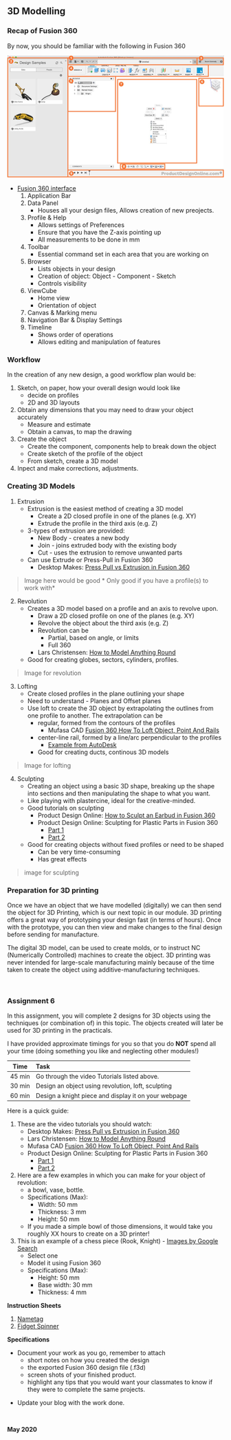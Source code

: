 
## 3D Modelling

### Recap of Fusion 360

By now, you should be familiar with the following in Fusion 360

![Fusion360_interface](images/0501_f260interface.jpg)

* [Fusion 360 interface](https://productdesignonline.com/fusion-360-tutorials/learn-the-fusion-360-user-interface/)
    1. Application Bar
    2. Data Panel
        * Houses all your design files, Allows creation of new preojects.
    3. Profile & Help
        * Allows settings of Preferences
        * Ensure that you have the Z-axis pointing up
        * All measurements to be done in mm
    4. Toolbar
        * Essential command set in each area that you are working on
    5. Browser
        * Lists objects in your design
        * Creation of object: Object - Component - Sketch
        * Controls visibility
    6. ViewCube
        * Home view
        * Orientation of object
    7. Canvas & Marking menu
    8. Navigation Bar & Display Settings
    9. Timeline
        * Shows order of operations
        * Allows editing and manipulation of features

### Workflow

In the creation of any new design, a good workflow plan would be:

1.  Sketch, on paper, how your overall design would look like
    * decide on profiles
    * 2D and 3D layouts
2.  Obtain any dimensions that you may need to draw your object accurately
    * Measure and estimate
    * Obtain a canvas, to map the drawing
3.  Create the object
    * Create the component, components help to break down the object
    * Create sketch of the profile of the object
    * From sketch, create a 3D model
4.  Inpect and make corrections, adjustments.


### Creating 3D Models

1.  Extrusion
    * Extrusion is the easiest method of creating a 3D model
        * Create a 2D closed profile in one of the planes (e.g. XY)
        * Extrude the profile in the third axis (e.g. Z)
    + 3-types of extrusion are provided:
        * New Body - creates a new body
        * Join - joins extruded body with the existing body
        * Cut - uses the extrusion to remove unwanted parts
    + Can use Extrude or Press-Pull in Fusion 360
        * Desktop Makes: [Press Pull vs Extrusion in Fusion 360](https://youtu.be/elQ648fVpwA)
> Image here would be good
    * Only good if you have a profile(s) to work with*
2.  Revolution
    * Creates a 3D model based on a profile and an axis to revolve upon.
        - Draw a 2D closed profile on one of the planes (e.g. XY)
        - Revolve the object about the third axis (e.g. Z)
        - Revolution can be
            + Partial, based on angle, or limits
            + Full 360
        - Lars Christensen: [How to Model Anything Round](https://youtu.be/zYMf6qncgwc)
    * Good for creating globes, sectors, cylinders, profiles.
> Image for revolution

3.  Lofting
    * Create closed profiles in the plane outlining your shape
    * Need to understand - Planes and Offset planes
    * Use loft to create the 3D object by extrapolating the outlines from one profile to another.  The extrapolation can be
        - regular, formed from the contours of the profiles
            + Mufasa CAD [Fusion 360 How To Loft Object, Point And Rails](https://youtu.be/-Z9ioh2NfwY)
        - center-line rail, formed by a line/arc perpendicular to the profiles
            + [Example from AutoDesk](https://forums.autodesk.com/t5/fusion-360-design-validate/introduction-to-loft-using-rail-curves-in-fusion/td-p/7296238)
        - Good for creating ducts, continous 3D models
> Image for lofting

4.  Sculpting
    * Creating an object using a basic 3D shape, breaking up the shape into sections and then manipulating the shape to what you want.
    * Like playing with plastercine, ideal for the creative-minded.
    * Good tutorials on sculpting
        - Product Design Online: [How to Sculpt an Earbud in Fusion 360](https://youtu.be/dbJcnxWHneo)
        - Product Design Online: Sculpting for Plastic Parts in Fusion 360
            + [Part 1](https://youtu.be/Vrg6h5h_vWs)
            + [Part 2](https://youtu.be/FIbmiTTEo_8)
    * Good for creating objects without fixed profiles or need to be shaped
        - Can be very time-consuming
        - Has great effects
> image for sculpting

### Preparation for 3D printing

Once we have an object that we have modelled (digitally) we can then send the object for 3D Printing, which is our next topic in our module.  3D printing offers a great way of prototyping your design fast (in terms of hours).  Once with the prototype, you can then view and make changes to the final design before sending for manufacture.

The digital 3D model, can be used to create molds, or to instruct NC (Numerically Controlled) machines to create the object.  3D printing was never intended for large-scale manufacturing mainly because of the time taken to create the object using additive-manufacturing techniques.

&nbsp;

### Assignment 6

In this assignment, you will complete 2 designs for 3D objects using the techniques (or combination of) in this topic. The objects created will later be used for 3D printing in the practicals.

I have provided approximate timings for you so that you do **NOT** spend all your time (doing something you like and neglecting other modules!)

| Time   | Task |
|--------|:------------------------------------------------|
|45 min  | Go through the video Tutorials listed above. |
|30 min  | Design an object using revolution, loft, sculpting  |
|60 min  | Design a knight piece and display it on your webpage |

Here is a quick guide:

1.  These are the video tutorials you should watch:
    * Desktop Makes: [Press Pull vs Extrusion in Fusion 360](https://youtu.be/elQ648fVpwA)
    * Lars Christensen: [How to Model Anything Round](https://youtu.be/zYMf6qncgwc)
    * Mufasa CAD [Fusion 360 How To Loft Object, Point And Rails](https://youtu.be/-Z9ioh2NfwY)
    * Product Design Online: Sculpting for Plastic Parts in Fusion 360
        + [Part 1](https://youtu.be/Vrg6h5h_vWs)
        + [Part 2](https://youtu.be/FIbmiTTEo_8)
2.  Here are a few examples in which you can make for your object of revolution:
    * a bowl, vase, bottle.
    * Specifications (Max):
        - Width: 50 mm
        - Thickness: 3 mm
        - Height: 50 mm
    + If you made a simple bowl of those dimensions, it would take you roughly XX hours to create on a 3D printer!
3.  This is an example of a chess piece (Rook, Knight) - [Images by Google Search](https://duckduckgo.com/?q=image%3A+knight+chess+piece&t=canonical&iar=images&iax=images&ia=images)
    * Select one
    * Model it using Fusion 360
    * Specifications (Max):
        - Height: 50 mm
        - Base width: 30 mm
        - Thickness: 4 mm



**Instruction Sheets**

1. [Nametag](worksheets/f360_keytag.md)
2. [Fidget Spinner](worksheets/f360_fidgetspinner.md)

**Specifications**

* Document your work as you go, remember to attach
    * short notes on how you created the design
    * the exported Fusion 360 design file (.f3d)
    * screen shots of your finished product. 
    * highlight any tips that you would want your classmates to know if they were to complete the same projects.
+ Update your blog with the work done.

&nbsp;

**May 2020**
